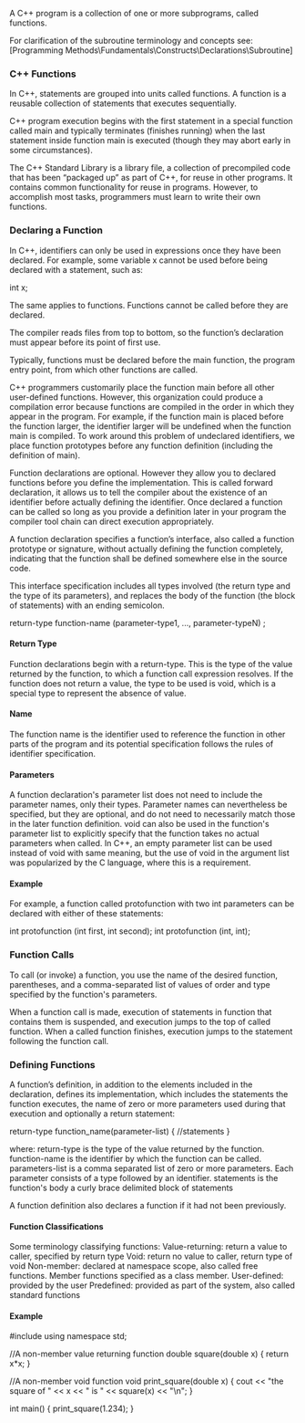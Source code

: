 A C++ program is a collection of one or more subprograms, called functions.

For clarification of the subroutine terminology and concepts see:
[Programming Methods\Fundamentals\Constructs\Declarations\Subroutine]



### C++ Functions
In C++, statements are grouped into units called functions. A function is a reusable collection of statements that executes sequentially.

C++ program execution begins with the first statement in a special function called main and typically terminates (finishes running) when the last statement inside function main is executed (though they may abort early in some circumstances).

The C++ Standard Library is a library file, a collection of precompiled code that has been “packaged up” as part of C++, for reuse in other programs. It contains common functionality for reuse in programs. However, to accomplish most tasks, programmers must learn to write their own functions.



### Declaring a Function
In C++, identifiers can only be used in expressions once they have been declared. For example, some variable x cannot be used before being declared with a statement, such as:

  int x;

The same applies to functions. Functions cannot be called before they are declared.

The compiler reads files from top to bottom, so the function’s declaration must appear before its point of first use.

Typically, functions must be declared before the main function, the program entry point, from which other functions are called.

C++ programmers customarily place the function main before all other user-defined functions. However, this organization could produce a compilation error because functions are compiled in the order in which they appear in the program. For example, if the function main is placed before the function larger, the identifier larger will be undefined when the function main is compiled. To work around this problem of undeclared identifiers, we place function prototypes before any function definition (including the definition of main).

Function declarations are optional. However they allow you to declared functions before you define the implementation. This is called forward declaration, it allows us to tell the compiler about the existence of an identifier before actually defining the identifier. Once declared a function can be called so long as you provide a definition later in your program the compiler tool chain can direct execution appropriately.

A function declaration specifies a function’s interface, also called a function prototype or signature, without actually defining the function completely, indicating that the function shall be defined somewhere else in the source code.

This interface specification includes all types involved (the return type and the type of its parameters), and replaces the body of the function (the block of statements) with an ending semicolon.

  return-type function-name (parameter-type1, ..., parameter-typeN) ;

#### Return Type
Function declarations begin with a return-type. This is the type of the value returned by the function, to which a function call expression resolves. If the function does not return a value, the type to be used is void, which is a special type to represent the absence of value.

#### Name
The function name is the identifier used to reference the function in other parts of the program and its potential specification follows the rules of identifier specification.

#### Parameters
A function declaration's parameter list does not need to include the parameter names, only their types. Parameter names can nevertheless be specified, but they are optional, and do not need to necessarily match those in the later function definition. void can also be used in the function's parameter list to explicitly specify that the function takes no actual parameters when called. In C++, an empty parameter list can be used instead of void with same meaning, but the use of void in the argument list was popularized by the C language, where this is a requirement.

#### Example
For example, a function called protofunction with two int parameters can be declared with either of these statements:

int protofunction (int first, int second);
int protofunction (int, int);



### Function Calls
To call (or invoke) a function, you use the name of the desired function, parentheses, and a comma-separated list of values of order and type specified by the function's parameters.

When a function call is made, execution of statements in function that contains them is suspended, and execution jumps to the top of called function. When a called function finishes, execution jumps to the statement following the function call.



### Defining Functions
A function’s definition, in addition to the elements included in the declaration, defines its implementation, which includes the statements the function executes, the name of zero or more parameters used during that execution and optionally a return statement:

  return-type function_name(parameter-list) {
    //statements
  }

where:
  return-type is the type of the value returned by the function.
  function-name is the identifier by which the function can be called.
  parameters-list is a comma separated list of zero or more parameters. Each parameter consists of a type followed by an identifier.
  statements is the function's body a curly brace delimited block of statements

A function definition also declares a function if it had not been previously.



#### Function Classifications

Some terminology classifying functions:
  Value-returning: return a value to caller, specified by return type
  Void: return no value to caller, return type of void
  Non-member: declared at namespace scope, also called free functions.
  Member functions specified as a class member.
  User-defined: provided by the user
  Predefined: provided as part of the system, also called standard functions


#### Example

  #include <iostream>
  using namespace std;

  //A non-member value returning function
  double square(double x) {
    return x*x;
  }

  //A non-member void function
  void print_square(double x) {
  cout << "the square of " << x << " is " << square(x) << "\n";
  }

  int main() {
    print_square(1.234);
  }
